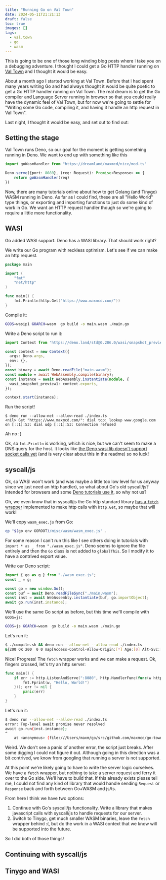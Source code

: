 ```yaml
---
title: "Running Go on Val Town"
date: 2024-05-11T21:21:13
draft: false
toc: true
images: []
tags:
  - val.town
  - go
  - wasm
---
```

This is going to be one of those long winding blog posts where I take you on a debugging adventure. I thought I could get a Go HTTP handler running on [Val Town](https://val.town) and I thought it would be easy.

About a month ago I started working at Val Town. Before that I had spent many years writing Go and had always thought it would be quite poetic to get a Go HTTP handler running on Val Town. The real dream is to get the Go compiler and Language Server running in browser so that you could really have the dynamic feel of Val Town, but for now we're going to settle for "Writing some Go code, compiling it, and having it handle an http request in Val Town".

Last night, I thought it would be easy, and set out to find out:

## Setting the stage

Val Town runs Deno, so our goal for the moment is getting something running in Deno. We want to end up with something like this

```ts
import goWasmHandler from "https://dreamland/maxmcd/nice/mod.ts"

Deno.serve({port: 8080}, (req: Request): Promise<Response> => {
    return goWasmHandler(req)
})
```

Now, there are many tutorials online about how to get Golang (and Tinygo) WASM running in Deno. As far as I could find, these are all "Hello World" type things, or exporting and importing functions to just do some kind of work in Go. We want an HTTP request handler though so we're going to require a little more functionality.

## WASI

Go added WASI support. Deno has a WASI library. That should work right?

We write our Go program with reckless optimism. Let's see if we can make an http request.

```go
package main

import (
	"fmt"
	"net/http"
)

func main() {
	fmt.Println(http.Get("https://www.maxmcd.com/"))
}
```

Compile it:
```bash
GOOS=wasip1 GOARCH=wasm  go build -o main.wasm ./main.go
```

Write a Deno script to run it:
```ts
import Context from "https://deno.land/std@0.206.0/wasi/snapshot_preview1.ts";

const context = new Context({
  args: Deno.args,
  env: {},
});
const binary = await Deno.readFile("main.wasm");
const module = await WebAssembly.compile(binary);
const instance = await WebAssembly.instantiate(module, {
  wasi_snapshot_preview1: context.exports,
});

context.start(instance);
```

Run the script!
```
$ deno run --allow-net --allow-read ./index.ts
<nil> Get "https://www.maxmcd.com/": dial tcp: lookup www.google.com on [::1]:53: dial udp [::1]:53: Connection refused
```

Ah no :(

Ok, so `fmt.Println` is working, which is nice, but we can't seem to make a DNS query for the host. It looks like [the Deno wasi lib doesn't support socket calls yet](https://github.com/denoland/deno_std/blob/b31795879301189559383d3e496c341d3f695201/wasi/snapshot_preview1.ts#L1696-L1722) (and is very clear about this in the readme) so no luck!

## syscall/js

Ok, so WASI won't work (and was maybe a little too low level for us anyway since we just need an http handler), so what about Go's old syscall/js? Intended for browsers and some [Deno tutorials use it](https://dev.to/taterbase/running-a-go-program-in-deno-via-wasm-2l08), so why not us?

Oh, we even know that in syscall/js the Go http standard library [has a `fetch` wrapper](https://github.com/golang/go/blob/07fc59199b9522bfe0d14f35c4391394efc336c9/src/net/http/roundtrip_js.go#L129) implemented to make http calls with `http.Get`, so maybe that will work!

We'll copy `wasm_exec.js` from Go:
```bash
cp "$(go env GOROOT)/misc/wasm/wasm_exec.js" .
```

For some reason I can't run this like I see others doing in tutorials with `import * as _ from "./wasm_exec.js"`. Deno seems to ignore the file entirely and then the `Go` class is not added to `globalThis`. So I modify it to have a contrived export value.

Write our Deno script:
```ts
import { go as g } from "./wasm_exec.js";
const _ = g;

const go = new window.Go();
const buf = await Deno.readFileSync("./main.wasm");
const inst = await WebAssembly.instantiate(buf, go.importObject);
await go.run(inst.instance);
```

We'll use the same Go script as before, but this time we'll compile with `GOOS=js`:
```bash
GOOS=js GOARCH=wasm  go build -o main.wasm ./main.go
```

Let's run it:
```bash
$ ./compile.sh && deno run --allow-net --allow-read ./index.ts
&{200 OK 200  0 0 map[Access-Control-Allow-Origin:[*] Age:[0] Alt-Svc:[h3=":443"; ma=86400] Cache-Control:[max-age=600] Cf-Cache-Status:[DYNAMIC] Cf-Ray:[882c9c85b89607ef-IAD] Content-Type:[text/html; charset=utf-8] Date:[Sun, 12 May 2024 18:53:24 GMT] Expires:[Sun, 12 May 2024 18:32:34 GMT] Last-Modified:[Thu, 25 May 2023 01:50:43 GMT] Nel:[{"success_fraction":0,"report_to":"cf-nel","max_age":604800}] Report-To:[{"endpoints":[{"url":"https:\/\/a.nel.cloudflare.com\/report\/v4?s=yTUiXIq4KveSdxOvi%2F2HhATI8MVyL%2BFESX6poW5BRilzSEVB%2Fvn3gMkDNuCvpCRmefSvVK8i%2FOAmWqqpu%2Bzo9MhqCQ4mjQNwnaFzvokAxXqCoJAVJ6CUrxTLjBlt"}],"group":"cf-nel","max_age":604800}] Server:[cloudflare] Vary:[Accept-Encoding] Via:[1.1 varnish] X-Cache:[HIT] X-Cache-Hits:[0] X-Fastly-Request-Id:[54b300bdfa470e7a6ed26bae3c77efbbe5d54855] X-Github-Request-Id:[E256:4683B:1C05177:2274825:664108EA] X-Proxy-Cache:[MISS] X-Served-By:[cache-iad-kiad7000035-IAD] X-Timer:[S1715540005.768604,VS0,VE9]] 0x14422c0 -1 [] false false map[] 0x1470000 <nil>} <nil>
```

Nice! Progress! The `fetch` wrapper works and we can make a request. Ok, fingers crossed, let's try an http server:

```go
func main() {
	if err := http.ListenAndServe(":8080", http.HandlerFunc(func(w http.ResponseWriter, r *http.Request) {
		fmt.Fprint(w, "Hello, World!")
	})); err != nil {
		panic(err)
	}
}
```

Let's run it:
```bash
$ deno run --allow-net --allow-read ./index.ts
error: Top-level await promise never resolved
await go.run(inst.instance);
^
    at <anonymous> (file:///Users/maxm/go/src/github.com/maxmcd/go-town/go-js/index.ts:5:1)
```

Weird. We don't see a panic of another error, the script just breaks. After some digging I could not figure it out. Although going in this direction was a bit contrived, we know from googling that running a server is not supported.

At this point we're likely going to have to write the server logic ourselves. We have a `fetch` wrapper, but nothing to take a server request and ferry it over to the Go side. We'll have to build that. If this already exists please tell me, I could not find any kind of library that would handle sending `Request` or `Response` back and forth between Go+WASM and js/ts.

From here I think we have two options:

1. Continue with Go's syscall/js functionality. Write a library that makes javascript calls with syscall/js to handle requests for our server.
2. Switch to Tinygo, get much smaller WASM binaries, leave the `fetch` wrapper behind :(, but do the work in a WASI context that we know will be supported into the future.

So I did both of those things!

## Continuing with syscall/js

## Tinygo and WASI
